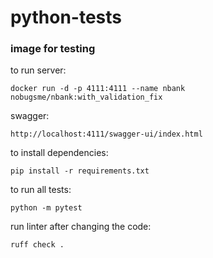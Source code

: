 # python-tests

### image for testing

to run server:
```
docker run -d -p 4111:4111 --name nbank nobugsme/nbank:with_validation_fix
```

swagger:
```
http://localhost:4111/swagger-ui/index.html
```

to install dependencies:
```
pip install -r requirements.txt
```

to run all tests:
```
python -m pytest
```

run linter after changing the code:
```
ruff check .
```